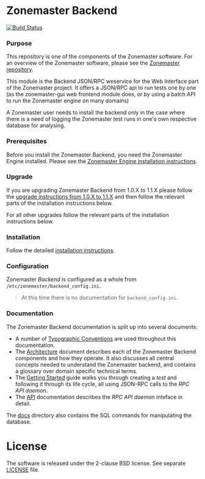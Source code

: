 Zonemaster Backend
==================
[![Build Status](https://travis-ci.org/dotse/zonemaster-backend.svg?branch=master)](https://travis-ci.org/dotse/zonemaster-backend)

### Purpose
This repository is one of the components of the Zonemaster software. For an
overview of the Zonemaster software, please see the
[Zonemaster repository](https://github.com/dotse/zonemaster).

This module is the Backend JSON/RPC weservice for the Web Interface part of
the Zonemaster project. It offers a JSON/RPC api to run tests one by one
(as the zonemaster-gui web frontend module does, or by using a batch API to
run the Zonemaster engine on many domains)

A Zonemaster user needs to install the backend only in the case where there is a
need of logging the Zonemaster test runs in one's own respective database for
analysing.  


### Prerequisites

Before you install the Zonemaster Backend, you need the
Zonemaster Engine installed. Please see the
[Zonemaster Engine installation
instructions](https://github.com/dotse/zonemaster-engine/blob/master/docs/Installation.md).

### Upgrade 

If you are upgrading Zonemaster Backend from 1.0.X to 1.1.X please follow the
[upgrade instructions from 1.0.X to 1.1.X](docs/upgrade-from-1.0.x-to-1.1.x.md) and then follow the
relevant parts of the installation instructions below.

For all other upgrades follow the relevant parts of the installation
instructions below.

### Installation

Follow the detailed [installation instructions](docs/Installation.md).

### Configuration 

Zonemaster *Backend* is configured as a whole from `/etc/zonemaster/backend_config.ini`.

>
> At this time there is no documentation for `backend_config.ini`.
>


### Documentation

The Zonemaster Backend documentation is split up into several documents:

* A number of [Typographic Conventions](docs/TypographicConventions.md) are used
  throughout this documentation.
* The [Architecture](docs/Architecture.md) document describes each of the
  Zonemaster Backend components and how they operate. It also discusses all
  central concepts needed to understand the Zonemaster backend, and contains a
  glossary over domain specific technical terms.
* The [Getting Started](docs/GettingStarted.md) guide walks you through creating
  a *test* and following it through its life cycle, all using JSON-RPC calls to
  the *RPC API daemon*.
* The [API](docs/API.md) documentation describes the *RPC API daemon* inteface in
  detail.

The [docs](docs/) directory also contains the SQL commands for manipulating the
database. 


License
=======

The software is released under the 2-clause BSD license. See separate
[LICENSE](LICENSE) file.

